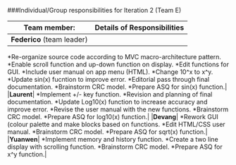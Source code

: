 ###Individual/Group responsibilities for Iteration 2 (Team E)

|Team member:|Details of Responsibilities|
|:------------------:|-----------------|
|**Federico** (team leader)|
*Re-organize source code according to MVC macro-architecture pattern. 
*Enable scroll function and up-down function on display.  *Edit functions for GUI. 
*Include user manual on app menu (HTML). 
*Change 10^x to x^y. 
*Update sin(x) fucntion to improve error. *Editorial pass through final documentation. 
*Brainstorm CRC model. 
*Prepare ASQ for sin(x) function.|
|**Laurent**|
*Implement +/- key function. 
*Revision and planning of final documentation. 
*Update Log10(x) function to increase accuracy and improve error. 
*Revise the user manual with the new functions. *Brainstorm CRC model. 
*Prepare ASQ for log10(x) function.|
|**Devang**|
*Rework GUI (colour palette and make blocks based on functions. 
*Edit HTML/CSS user manual. 
*Brainstorm CRC model. 
*Prepare ASQ for sqrt(x) function.| 
|**Yuanwen**|
*Implement memory and history function. 
*Create a two line display with scrolling function. *Brainstorm CRC model. 
*Prepare ASQ for x^y function.|
